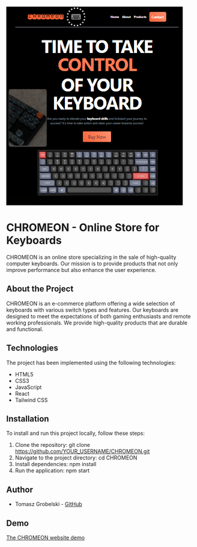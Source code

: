 ![HeroPage](./HeroPage.png)


# CHROMEON - Online Store for Keyboards

CHROMEON is an online store specializing in the sale of high-quality computer keyboards. Our mission is to provide products that not only improve performance but also enhance the user experience.

## About the Project

CHROMEON is an e-commerce platform offering a wide selection of keyboards with various switch types and features. Our keyboards are designed to meet the expectations of both gaming enthusiasts and remote working professionals. We provide high-quality products that are durable and functional.

## Technologies

The project has been implemented using the following technologies:

- HTML5
- CSS3
- JavaScript
- React
- Tailwind CSS

## Installation

To install and run this project locally, follow these steps:

1. Clone the repository: git clone https://github.com/YOUR_USERNAME/CHROMEON.git
2. Navigate to the project directory: cd CHROMEON
3. Install dependencies: npm install
4. Run the application: npm start

## Author

- Tomasz Grobelski - [GitHub]([link_do_profilu](https://github.com/TomaszGrobelski))

## Demo
[The CHROMEON website demo](https://tomaszgrobelski.github.io/CHROMEON/)
